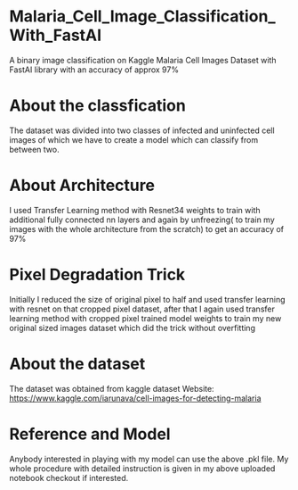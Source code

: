 # Malaria_Cell_Image_Classification_With_FastAI
A binary image classification on Kaggle Malaria Cell Images Dataset with FastAI library with an accuracy of approx 97%

# About the classfication
The dataset was divided into two classes of infected and uninfected cell images of which we have to create
a model which can classify from between two.

# About Architecture
I used Transfer Learning method with Resnet34 weights to train with additional fully connected nn layers
and again by unfreezing( to train my images with the whole architecture from the scratch) to get an
accuracy of 97%

# Pixel Degradation Trick
Initially I reduced the size of original pixel to half and used transfer learning with resnet on that cropped pixel
dataset, after that I again used transfer learning method with cropped pixel trained model weights to train
my new original sized images dataset which did the trick without overfitting

# About the dataset
The dataset was obtained from kaggle dataset 
Website: https://www.kaggle.com/iarunava/cell-images-for-detecting-malaria

# Reference and Model
Anybody interested in playing with my model can use the above .pkl file.
My whole procedure with detailed instruction is given in my above uploaded notebook
checkout if interested.
